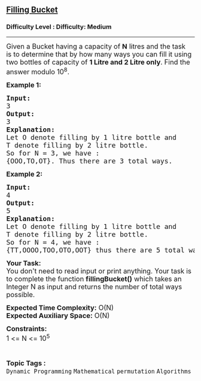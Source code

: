 <h2><a href="https://www.geeksforgeeks.org/problems/filling-bucket0529/0">Filling Bucket</a></h2><h3>Difficulty Level : Difficulty: Medium</h3><hr><div class="problems_problem_content__Xm_eO"><p><span style="font-size:18px">Given a Bucket&nbsp;having a capacity of&nbsp;<strong>N</strong>&nbsp;litres and the task is&nbsp;to determine that by how many ways you can fill it using two bottles&nbsp;of capacity of&nbsp;<strong>1 Litre and 2 Litre only</strong>. Find the answer modulo 10<sup>8</sup>.</span></p>

<p><span style="font-size:18px"><strong>Example 1:</strong></span></p>

<pre><span style="font-size:18px"><strong>Input:</strong>
3
<strong>Output:</strong>
3 </span>
<span style="font-size:18px"><strong>Explanation:</strong>
Let O denote filling by 1 litre bottle and
T denote filling by 2 litre bottle.
So for N = 3, we have :
{OOO,TO,OT}. Thus there are 3 total ways.</span></pre>

<p><span style="font-size:18px"><strong>Example 2:</strong></span></p>

<pre><span style="font-size:18px"><strong>Input:</strong>
4
<strong>Output:</strong>
5 </span>
<span style="font-size:18px"><strong>Explanation:</strong>
Let O denote filling by 1 litre bottle and
T denote filling by 2 litre bottle.
So for N = 4, we have :
{TT,OOOO,TOO,OTO,OOT} thus there are 5 total ways.</span>
</pre>

<p><span style="font-size:18px"><strong>Your Task:</strong><br>
You don't need to read input or print anything. Your task is to complete the function <strong>fillingBucket()</strong> which takes an Integer N as input and returns the number of total ways possible.</span></p>

<p><span style="font-size:18px"><strong>Expected Time Complexity:</strong> O(N)<br>
<strong>Expected Auxiliary Space:</strong> O(N)</span></p>

<p><span style="font-size:18px"><strong>Constraints:</strong></span><br>
<span style="font-size:18px">1 &lt;= N &lt;= 10<sup>5</sup></span></p>
</div><br><p><span style=font-size:18px><strong>Topic Tags : </strong><br><code>Dynamic Programming</code>&nbsp;<code>Mathematical</code>&nbsp;<code>permutation</code>&nbsp;<code>Algorithms</code>&nbsp;